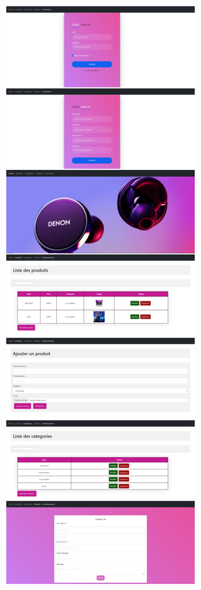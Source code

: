 <img src='captures/login.png'>
<img src='captures/signUp.png'>
<img src='captures/home.png'>
<img src='captures/produits.png'>
<img src='captures/add_product.png'>
<img src='captures/categories.png'>
<img src='captures/contact.png'>






